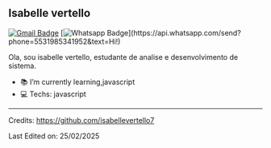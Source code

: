 ## Isabelle vertello
[![Gmail Badge](https://img.shields.io/badge/-Gmail-c14438?style=flat-square&logo=Gmail&logoColor=white&link=mailto:isabellevertello.costa@gmail.com)](mailto:isabellevertello.costa@gmail.com)
[![Whatsapp Badge](https://img.shields.io/badge/-Whatsapp-4CA143?style=flat-square&labelColor=4CA143&logo=whatsapp&logoColor=white&lin[k=https://api.whatsapp.com/send?phone=5531985341952&text=ola!)](https://api.whatsapp.com/send?phone=5531985341952&text=Hi!)


Ola, sou isabelle vertello, estudante de analise e desenvolvimento de sistema.

- :books: I’m currently learning,javascript
- :computer: Techs: javascript

----
Credits: https://github.com/isabellevertello7



Last Edited on: 25/02/2025
